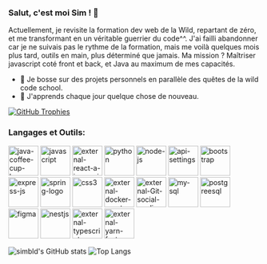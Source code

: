 ### Salut, c'est moi Sim ! 👋

Actuellement, je revisite la formation dev web de la Wild, repartant de zéro, 
et me transformant en un véritable guerrier du code^^. 
J'ai failli abandonner car je ne suivais pas le rythme de la formation, 
mais me voilà quelques mois plus tard, outils en main, plus déterminé que jamais. 
Ma mission ? Maîtriser javascript coté front et back, et Java au maximum de mes capacités.

- 🔭 Je bosse sur des projets personnels en parallèle des quêtes de la wild code school.
- 🌱 J'apprends chaque jour quelque chose de nouveau.

[![GitHub Trophies](https://github-profile-trophy.vercel.app/?username=simbld&no-frame=true&no-bg=true&theme=darkhub&row=1&column=6&margin-w=50&margin-h=50)](https://github.com/ryo-ma/github-profile-trophy)


### Langages et Outils:

<img width="60" height="60" src="https://img.icons8.com/3d-fluency/60/java-coffee-cup-logo.png" alt="java-coffee-cup-logo"/> <img width="60" height="60" src="https://img.icons8.com/arcade/60/javascript.png" alt="javascript"/> <img width="60" height="60" src="https://img.icons8.com/external-tal-revivo-shadow-tal-revivo/60/external-react-a-javascript-library-for-building-user-interfaces-logo-shadow-tal-revivo.png" alt="external-react-a-javascript-library-for-building-user-interfaces-logo-shadow-tal-revivo"/> <img width="60" height="60" src="https://img.icons8.com/3d-fluency/60/python.png" alt="python"/> <img width="60" height="60" src="https://img.icons8.com/fluency/60/node-js.png" alt="node-js"/> <img width="60" height="60" src="https://img.icons8.com/ios-filled/60/api-settings.png" alt="api-settings"/> <img width="60" height="60" src="https://img.icons8.com/plasticine/60/bootstrap.png" alt="bootstrap"/> <img width="60" height="60" src="https://img.icons8.com/officel/60/express-js.png" alt="express-js"/> <img width="60" height="60" src="https://img.icons8.com/office/60/spring-logo.png" alt="spring-logo"/> <img width="60" height="60" src="https://img.icons8.com/plasticine/60/css3.png" alt="css3"/> <img width="60" height="60" src="https://img.icons8.com/external-tal-revivo-color-tal-revivo/80/external-docker-a-set-of-coupled-software-as-a-service-logo-color-tal-revivo.png" alt="external-docker-a-set-of-coupled-software-as-a-service-logo-color-tal-revivo"/> <img width="60" height="60" src="https://img.icons8.com/external-those-icons-lineal-color-those-icons/60/external-Git-social-media-those-icons-lineal-color-those-icons.png" alt="external-Git-social-media-those-icons-lineal-color-those-icons"/> <img width="60" height="60" src="https://img.icons8.com/color/60/my-sql.png" alt="my-sql"/> <img width="60" height="60" src="https://img.icons8.com/plasticine/60/postgreesql.png" alt="postgreesql"/> <img width="60" height="60" src="https://img.icons8.com/stickers/60/figma.png" alt="figma"/> <img width="60" height="60" src="https://img.icons8.com/color/60/nestjs.png" alt="nestjs"/> <img width="60" height="60" src="https://img.icons8.com/external-tal-revivo-shadow-tal-revivo/60/external-typescript-an-open-source-programming-language-developed-and-maintained-by-microsoft-logo-shadow-tal-revivo.png" alt="external-typescript-an-open-source-programming-language-developed-and-maintained-by-microsoft-logo-shadow-tal-revivo"/> <img width="60" height="60" src="https://img.icons8.com/external-tal-revivo-shadow-tal-revivo/60/external-yarn-fast-reliable-and-secure-dependency-management-web-portal-logo-shadow-tal-revivo.png" alt="external-yarn-fast-reliable-and-secure-dependency-management-web-portal-logo-shadow-tal-revivo"/> 


![simbld's GitHub stats](https://github-readme-stats.vercel.app/api?username=simbld&show_icons=true&theme=radical)      ![Top Langs](https://github-readme-stats.vercel.app/api/top-langs/?username=simbld&layout=compact&theme=radical)
